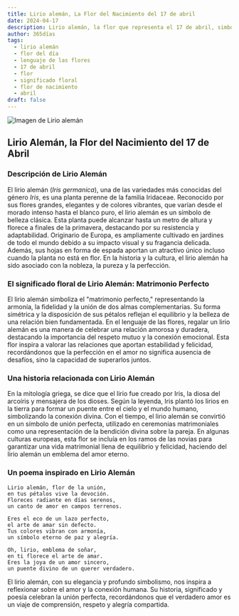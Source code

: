 ```yaml
---
title: Lirio alemán, La Flor del Nacimiento del 17 de abril
date: 2024-04-17
description: Lirio alemán, la flor que representa el 17 de abril, simboliza Matrimonio perfecto. Descubre su fascinante historia, significado en el lenguaje de las flores y una poesía que celebra su belleza.
author: 365días
tags:
  - lirio alemán
  - flor del día
  - lenguaje de las flores
  - 17 de abril
  - flor
  - significado floral
  - flor de nacimiento
  - abril
draft: false
---
```


![Imagen de Lirio alemán](https://cdn.pixabay.com/photo/2018/06/10/19/12/iris-3467097_960_720.jpg#center)


## Lirio Alemán, la Flor del Nacimiento del 17 de Abril

### Descripción de Lirio Alemán

El lirio alemán (_Iris germanica_), una de las variedades más conocidas del género _Iris_, es una planta perenne de la familia Iridaceae. Reconocido por sus flores grandes, elegantes y de colores vibrantes, que varían desde el morado intenso hasta el blanco puro, el lirio alemán es un símbolo de belleza clásica. Esta planta puede alcanzar hasta un metro de altura y florece a finales de la primavera, destacando por su resistencia y adaptabilidad. Originario de Europa, es ampliamente cultivado en jardines de todo el mundo debido a su impacto visual y su fragancia delicada. Además, sus hojas en forma de espada aportan un atractivo único incluso cuando la planta no está en flor. En la historia y la cultura, el lirio alemán ha sido asociado con la nobleza, la pureza y la perfección.

### El significado floral de Lirio Alemán: Matrimonio Perfecto

El lirio alemán simboliza el "matrimonio perfecto," representando la armonía, la fidelidad y la unión de dos almas complementarias. Su forma simétrica y la disposición de sus pétalos reflejan el equilibrio y la belleza de una relación bien fundamentada. En el lenguaje de las flores, regalar un lirio alemán es una manera de celebrar una relación amorosa y duradera, destacando la importancia del respeto mutuo y la conexión emocional. Esta flor inspira a valorar las relaciones que aportan estabilidad y felicidad, recordándonos que la perfección en el amor no significa ausencia de desafíos, sino la capacidad de superarlos juntos.

### Una historia relacionada con Lirio Alemán

En la mitología griega, se dice que el lirio fue creado por Iris, la diosa del arcoíris y mensajera de los dioses. Según la leyenda, Iris plantó los lirios en la tierra para formar un puente entre el cielo y el mundo humano, simbolizando la conexión divina. Con el tiempo, el lirio alemán se convirtió en un símbolo de unión perfecta, utilizado en ceremonias matrimoniales como una representación de la bendición divina sobre la pareja. En algunas culturas europeas, esta flor se incluía en los ramos de las novias para garantizar una vida matrimonial llena de equilibrio y felicidad, haciendo del lirio alemán un emblema del amor eterno.

### Un poema inspirado en Lirio Alemán

```
Lirio alemán, flor de la unión,  
en tus pétalos vive la devoción.  
Floreces radiante en días serenos,  
un canto de amor en campos terrenos.  

Eres el eco de un lazo perfecto,  
el arte de amar sin defecto.  
Tus colores vibran con armonía,  
un símbolo eterno de paz y alegría.  

Oh, lirio, emblema de soñar,  
en ti florece el arte de amar.  
Eres la joya de un amor sincero,  
un puente divino de un querer verdadero.  
```

El lirio alemán, con su elegancia y profundo simbolismo, nos inspira a reflexionar sobre el amor y la conexión humana. Su historia, significado y poesía celebran la unión perfecta, recordándonos que el verdadero amor es un viaje de comprensión, respeto y alegría compartida.
